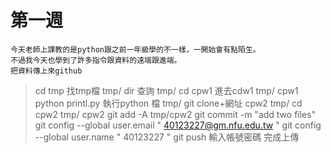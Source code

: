 # 第一週
    今天老師上課教的是python跟之前一年級學的不一樣，一開始會有點陌生。
    不過我今天也學到了許多指令跟資料的遠端跟進端。
    把資料傳上來github
> cd tmp   找tmp檔
> tmp/ dir  查詢
> tmp/ cd cpw1 進去cdw1
> tmp/ cpw1 python printl.py 執行python 檔
> tmp/ git clone+網址 cpw2
> tmp/ cd cpw2
> tmp/ cpw2 git add -A
> tmp/cpw2 git commit -m "add two files"
git config --global user.email " 40123227@gm.nfu.edu.tw "
git config --global user.name " 40123227 "
git push  輸入帳號密碼
完成上傳
